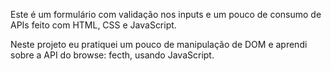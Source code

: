 Este é um formulário com validação nos inputs e um pouco de consumo de APIs feito com HTML, CSS e JavaScript.

Neste projeto eu pratiquei um pouco de manipulação de DOM e aprendi sobre a API do browse: fecth, usando JavaScript.
